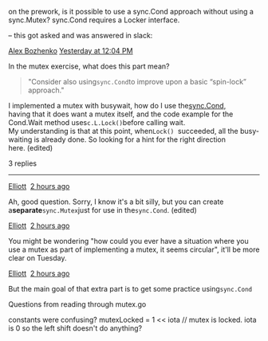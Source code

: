 on the prework, is it possible to use a sync.Cond approach without using a sync.Mutex? sync.Cond requires a Locker interface.

– this got asked and was answered in slack: 

[Alex Bozhenko](https://app.slack.com/team/U0145CFU69W) [Yesterday at 12:04 PM](https://bradfield.slack.com/archives/G01KDURS65B/p1620493451034000)  

In the mutex exercise, what does this part mean?  

> "Consider also using`sync.Cond`to improve upon a basic “spin-lock” approach."

I implemented a mutex with busywait, how do I use the[sync.Cond,](https://golang.org/pkg/sync/#Cond)  
having that it does want a mutex itself, and the code example for the Cond.Wait method uses`c.L.Lock()`before calling wait.  
My understanding is that at this point, when`Lock()`  succeeded, all the busy-waiting is already done. So looking for a hint for the right direction here. (edited) 

3 replies

---

[Elliott](https://app.slack.com/team/U92R6L361)  [2 hours ago](https://bradfield.slack.com/archives/G01KDURS65B/p1620576450034500?thread_ts=1620493451.034000&cid=G01KDURS65B)  

Ah, good question. Sorry, I know it's a bit silly, but you can create a**separate**`sync.Mutex`just for use in the`sync.Cond`. (edited) 

[Elliott](https://app.slack.com/team/U92R6L361)  [2 hours ago](https://bradfield.slack.com/archives/G01KDURS65B/p1620576582034700?thread_ts=1620493451.034000&cid=G01KDURS65B)  

You might be wondering "how could you ever have a situation where you use a mutex as part of implementing a mutex, it seems circular", it'll be more clear on Tuesday.

[Elliott](https://app.slack.com/team/U92R6L361)  [2 hours ago](https://bradfield.slack.com/archives/G01KDURS65B/p1620576595034900?thread_ts=1620493451.034000&cid=G01KDURS65B)  

But the main goal of that extra part is to get some practice using`sync.Cond`


Questions from reading through mutex.go

constants were confusing? 
mutexLocked =  1  <<  iota  // mutex is locked. 
iota is 0 so the left shift doesn't do anything?